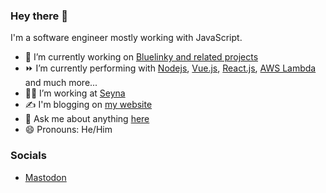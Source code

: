 ### Hey there 👋

I'm a software engineer mostly working with JavaScript.

- 🔭 I’m currently working on [Bluelinky and related projects](https://github.com/Hacksore/bluelinky)
- ⏩ I’m currently performing with [Nodejs](https://nodejs.org/en/), [Vue.js](https://vuejs.org/), [React.js](https://reactjs.org/), [AWS Lambda](https://aws.amazon.com/lambda/)  and much more...
- 👨‍💼 I’m working at [Seyna](https://www.seyna.eu/fr/)
- ✍️ I'm blogging on [my website](https://www.balandavid.com/en/blog/)
- 💬 Ask me about anything [here](https://github.com/neoPix/neoPix/issues)
- 😄 Pronouns: He/Him

### Socials

- <a rel="me" href="https://piaille.fr/@neopixl">Mastodon</a>
